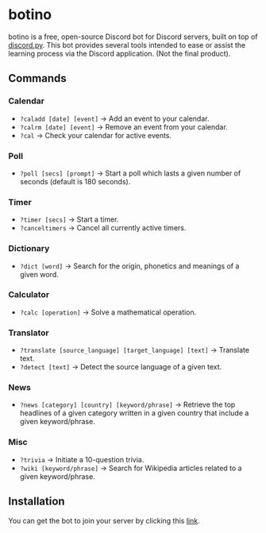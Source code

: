 # botino

botino is a free, open-source Discord bot for Discord servers, built on top of [discord.py](https://discordpy.readthedocs.io/en/stable/). This bot provides several tools intended to ease or assist the learning process via the Discord application. (Not the final product).

## Commands


### Calendar
- `?caladd [date] [event]` -> Add an event to your calendar.
- `?calrm [date] [event]` -> Remove an event from your calendar.
- `?cal` -> Check your calendar for active events.
### Poll
- `?poll [secs] [prompt]` -> Start a poll which lasts a given number of seconds (default is 180 seconds). 
### Timer
- `?timer [secs]` -> Start a timer.
- `?canceltimers` -> Cancel all currently active timers.
### Dictionary
- `?dict [word]` -> Search for the origin, phonetics and meanings of a given word.
### Calculator
- `?calc [operation]` -> Solve a mathematical operation.
### Translator
- `?translate [source_language] [target_language] [text]` -> Translate text.
- `?detect [text]` -> Detect the source language of a given text.
### News
- `?news [category] [country] [keyword/phrase]` -> Retrieve the top headlines of a given category written in a given country that include a given keyword/phrase.
### Misc
- `?trivia` -> Initiate a 10-question trivia.
- `?wiki [keyword/phrase]` -> Search for Wikipedia articles related to a given keyword/phrase.

## Installation

You can get the bot to join your server by clicking this [link](https://discord.com/api/oauth2/authorize?client_id=891571348709707786&permissions=8&scope=bot).
